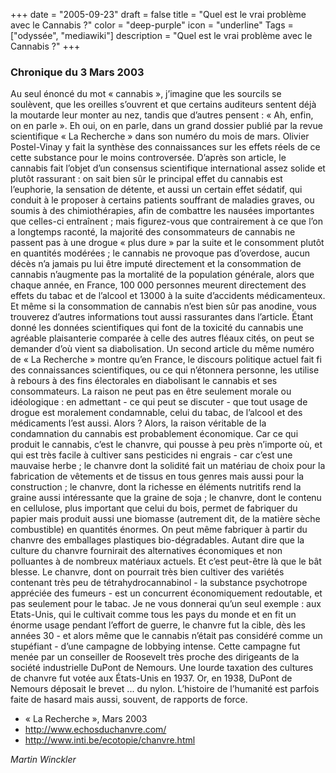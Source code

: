 +++
date = "2005-09-23"
draft = false
title = "Quel est le vrai problème avec le Cannabis ?"
color = "deep-purple"
icon = "underline"
Tags = ["odyssée", "mediawiki"]
description = "Quel est le vrai problème avec le Cannabis ?"
+++

### Chronique du 3 Mars 2003

Au seul énoncé du mot « cannabis », j’imagine que les sourcils se
soulèvent, que les oreilles s’ouvrent et que certains auditeurs sentent
déjà la moutarde leur monter au nez, tandis que d’autres pensent : « Ah,
enfin, on en parle ». Eh oui, on en parle, dans un grand dossier publié
par la revue scientifique « La Recherche » dans son numéro du mois de
mars. Olivier Postel-Vinay y fait la synthèse des connaissances sur les
effets réels de ce cette substance pour le moins controversée. D’après
son article, le cannabis fait l’objet d’un consensus scientifique
international assez solide et plutôt rassurant : on sait bien sûr le
principal effet du cannabis est l’euphorie, la sensation de détente, et
aussi un certain effet sédatif, qui conduit à le proposer à certains
patients souffrant de maladies graves, ou soumis à des chimiothérapies,
afin de combattre les nausées importantes que celles-ci entraînent ;
mais figurez-vous que contrairement à ce que l’on a longtemps raconté,
la majorité des consommateurs de cannabis ne passent pas à une drogue «
plus dure » par la suite et le consomment plutôt en quantités modérées ;
le cannabis ne provoque pas d’overdose, aucun décès n’a jamais pu lui
être imputé directement et la consommation de cannabis n’augmente pas la
mortalité de la population générale, alors que chaque année, en France,
100 000 personnes meurent directement des effets du tabac et de l’alcool
et 13000 à la suite d’accidents médicamenteux. Et même si la
consommation de cannabis n’est bien sûr pas anodine, vous trouverez
d’autres informations tout aussi rassurantes dans l’article. Étant donné
les données scientifiques qui font de la toxicité du cannabis une
agréable plaisanterie comparée à celle des autres fléaux cités, on peut
se demander d’où vient sa diabolisation. Un second article du même
numéro de « La Recherche » montre qu’en France, le discours politique
actuel fait fi des connaissances scientifiques, ou ce qui n’étonnera
personne, les utilise à rebours à des fins électorales en diabolisant le
cannabis et ses consommateurs. La raison ne peut pas en être seulement
morale ou idéologique : en admettant - ce qui peut se discuter - que
tout usage de drogue est moralement condamnable, celui du tabac, de
l’alcool et des médicaments l’est aussi. Alors ? Alors, la raison
véritable de la condamnation du cannabis est probablement économique.
Car ce qui produit le cannabis, c’est le chanvre, qui pousse à peu près
n’importe où, et qui est très facile à cultiver sans pesticides ni
engrais - car c’est une mauvaise herbe ; le chanvre dont la solidité
fait un matériau de choix pour la fabrication de vêtements et de tissus
en tous genres mais aussi pour la construction ; le chanvre, dont la
richesse en éléments nutritifs rend la graine aussi intéressante que la
graine de soja ; le chanvre, dont le contenu en cellulose, plus
important que celui du bois, permet de fabriquer du papier mais produit
aussi une biomasse (autrement dit, de la matière sèche combustible) en
quantités énormes. On peut même fabriquer à partir du chanvre des
emballages plastiques bio-dégradables. Autant dire que la culture du
chanvre fournirait des alternatives économiques et non polluantes à de
nombreux matériaux actuels. Et c’est peut-être là que le bât blesse. Le
chanvre, dont on pourrait très bien cultiver des variétés contenant très
peu de tétrahydrocannabinol - la substance psychotrope appréciée des
fumeurs - est un concurrent économiquement redoutable, et pas seulement
pour le tabac. Je ne vous donnerai qu’un seul exemple : aux Etats-Unis,
qui le cultivait comme tous les pays du monde et en fit un énorme usage
pendant l’effort de guerre, le chanvre fut la cible, dès les années 30 -
et alors même que le cannabis n’était pas considéré comme un
stupéfiant - d’une campagne de lobbying intense. Cette campagne fut
menée par un conseiller de Roosevelt très proche des dirigeants de la
société industrielle DuPont de Nemours. Une lourde taxation des cultures
de chanvre fut votée aux États-Unis en 1937. Or, en 1938, DuPont de
Nemours déposait le brevet ... du nylon. L’histoire de l’humanité est
parfois faite de hasard mais aussi, souvent, de rapports de force.

-   « La Recherche », Mars 2003
-   <http://www.echosduchanvre.com/>
-   <http://www.inti.be/ecotopie/chanvre.html>

*Martin Winckler*
